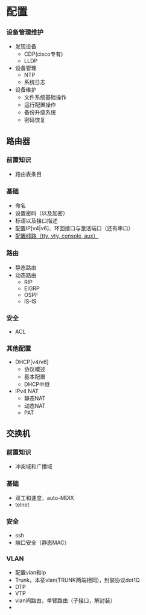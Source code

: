 # 配置
### 设备管理维护
- 发现设备
     - CDP(cisco专有)
     - LLDP
- 设备管理
     - NTP
     - 系统日志
- 设备维护
     - 文件系统基础操作
     - 运行配置操作
     - 备份升级系统
     - 密码恢复
## 路由器
### 前置知识
- 路由表条目
### 基础
- 命名
- 设置密码（以及加密）
- 标语以及接口描述
- 配置IP[v4|v6]、环回接口与激活端口（还有串口）
- [配置线路（tty, vty, console, aux）](https://www.cisco.com/c/zh_cn/support/docs/ios-nx-os-software/ios-software-releases-110/45843-configpasswords.html)
### 路由
- 静态路由
- 动态路由
     - RIP
     - EIGRP
     - OSPF
     - IS-IS
### 安全
- ACL
### 其他配置
- DHCP[v4/v6]
     - 协议概述
     - 基本配置
     - DHCP中继
- IPv4 NAT
     - 静态NAT
     - 动态NAT
     - PAT
## 交换机
### 前置知识
- 冲突域和广播域
### 基础
- 双工和速度，auto-MDIX
- telnet
### 安全
- ssh
- 端口安全（静态MAC）
### VLAN
- 配置vlan和ip
- Trunk，本征vlan(TRUNK两端相同)，封装协议dot1Q
- DTP
- VTP
- vlan间路由，单臂路由（子接口，解封装）
- 

